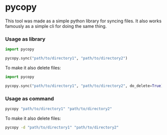 # pycopy

This tool was made as a simple python library for syncing files. It also works famously as a simple cli for doing the same thing.

### Usage as library
```python
import pycopy

pycopy.sync("path/to/directory1", "path/to/directory2")
```

To make it also delete files:
```python
import pycopy

pycopy.sync("path/to/directory1", "path/to/directory2", do_delete=True)
```

### Usage as command
```bash
pycopy "path/to/directory1" "path/to/directory2" 
```

To make it also delete files:
```bash
pycopy -d "path/to/directory1" "path/to/directory2" 
```